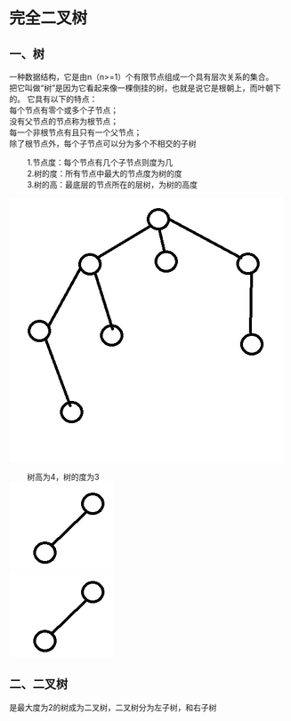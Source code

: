 # 完全二叉树

## **一、树**
一种数据结构，它是由n（n>=1）个有限节点组成一个具有层次关系的集合。  
把它叫做“树”是因为它看起来像一棵倒挂的树，也就是说它是根朝上，而叶朝下的。 
它具有以下的特点：  
每个节点有零个或多个子节点；  
没有父节点的节点称为根节点；  
每一个非根节点有且只有一个父节点；  
除了根节点外，每个子节点可以分为多个不相交的子树  

&nbsp;　　1.节点度：每个节点有几个子节点则度为几   
&nbsp;　　2.树的度：所有节点中最大的节点度为树的度  
&nbsp;　　3.树的高：最底层的节点所在的层树，为树的高度  

![图1  普通树](https://github.com/TF27674569/Tree/blob/master/image/commontree.png) 

&nbsp;　　树高为4，树的度为3  
![图2  有序树](https://github.com/TF27674569/Tree/blob/master/image/tree1.png)     
![图3  无序树](https://github.com/TF27674569/Tree/blob/master/image/tree1.png)   


## **二、二叉树**
是最大度为2的树成为二叉树，二叉树分为左子树，和右子树


